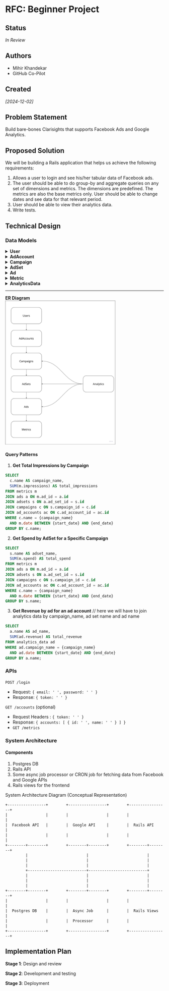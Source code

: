 # **RFC: Beginner Project**

## **Status**  
*In Review*

## **Authors**  
- Mihir Khandekar
- GitHub Co-Pilot

## **Created**
_[2024-12-02]_  

## **Problem Statement**  

Build bare-bones Clarisights that supports Facebook Ads and Google Analytics.

## **Proposed Solution**  
We will be building a Rails application that helps us achieve the following requirements:

1. Allows a user to login and see his/her tabular data of Facebook ads.
2. The user should be able to do group-by and aggregate queries on any set of dimensions and metrics. The dimensions are predefined. The metrics are also the base metrics only. User should be able to change dates and see data for that relevant period.
3. User should be able to view their analytics data.
3. Write tests.

## **Technical Design**  

### **Data Models**  

<details>
<summary><strong>User</strong></summary>

- **Fields**:
  - `id` (primary key, UUID or integer)
  - `email` (string)
  - `encrypted_password` (string, provided by Devise)

- **Relationships**:
  - Users can be associated with one or more ad accounts if multi-user support is needed.

</details>

<details>
<summary><strong>AdAccount</strong></summary>

- **Fields**:
  - `id` (primary key, UUID or integer)
  - `name` (string)
  - `user_id` (foreign key)

- **Relationships**:
  - Belongs to a User.
  - Has many Campaigns.

</details>

<details>
<summary><strong>Campaign</strong></summary>

- **Fields**:
  - `id` (primary key, UUID or integer)
  - `name` (string)
  - `objective` (string)
  - `start_date` (date)
  - `end_date` (date)
  - `daily_budget` (integer)
  - `lifetime_budget` (integer)
  - `buying_type` (string)
  - `ad_account_id` (foreign key)

- **Relationships**:
  - Belongs to an AdAccount.
  - Has many AdSets.

</details>

<details>
<summary><strong>AdSet</strong></summary>

- **Fields**:
  - `id` (primary key, UUID or integer)
  - `name` (string)
  - `optimization_goal` (string)
  - `start_date` (date)
  - `end_date` (date)
  - `daily_budget` (integer)
  - `lifetime_budget` (integer)
  - `billing_event` (string)
  - `bid_strategy` (string)
  - `campaign_id` (foreign key)

- **Relationships**:
  - Belongs to a Campaign.
  - Has many Ads.

</details>

<details>
<summary><strong>Ad</strong></summary>

- **Fields**:
  - `id` (primary key, UUID or integer)
  - `name` (string)
  - `landing_pages` (string)
  - `ad_type` (string)
  - `ad_format` (string)
  - `start_date` (date)
  - `facebook_post` (string)
  - `instagram_post` (string)
  - `ad_set_id` (foreign key)

- **Relationships**:
  - Belongs to an AdSet.
  - Has many Metrics.

</details>

<details>
<summary><strong>Metric</strong></summary>

- **Fields**:
  - `id` (primary key)
  - `ad_id` (foreign key)
  - `date` (date)
  - `impressions` (integer)
  - `all_clicks` (integer)
  - `clicks` (integer)
  - `spend` (integer)
  - `all_ctr` (float)
  - `ctr` (float)
  - `cplc` (float)
  - `cpc` (float)
  - `comments` (integer)
  - `likes` (integer)
  - `spend` (integer)
  - `landing_page_views` (integer)
  - `mobile_app_installs` (integer)
  - `video_plays` (integer)
  - `conversions` (integer)
  - Other ad metrics as needed.

- **Relationships**:
  - Belongs to an Ad.

</details>

<details>
<summary><strong>AnalyticsData</strong></summary>

- **Fields**:
  - `id` (primary key)
  - `campaign_name` (string)
  - `adset_name` (string)
  - `ad_name` (string)
  - `revenue` (integer)
  - `date` (date)

- **Relationships**:
  - Belongs to a Campaign, AdSet, and Ad.

</details>

---

**ER Diagram**
<br />
<img src="image.png" alt="Clarisights-Data-Model" width="350"/>

#### Query Patterns

1. **Get Total Impressions by Campaign**
  ```sql
  SELECT 
    c.name AS campaign_name, 
    SUM(m.impressions) AS total_impressions
  FROM metrics m
  JOIN ads a ON m.ad_id = a.id
  JOIN adsets s ON a.ad_set_id = s.id
  JOIN campaigns c ON s.campaign_id = c.id
  JOIN ad_accounts ac ON c.ad_account_id = ac.id
  WHERE c.name = {campaign_name}
    AND m.date BETWEEN {start_date} AND {end_date}
  GROUP BY c.name;
  ```

2. **Get Spend by AdSet for a Specific Campaign**
```sql
SELECT
  s.name AS adset_name,
  SUM(m.spend) AS total_spend
FROM metrics m
JOIN ads a ON m.ad_id = a.id
JOIN adsets s ON a.ad_set_id = s.id
JOIN campaigns c ON s.campaign_id = c.id
JOIN ad_accounts ac ON c.ad_account_id = ac.id
WHERE c.name = {campaign_name}
  AND m.date BETWEEN {start_date} AND {end_date}
GROUP BY s.name;
```

3. **Get Revenue by ad for an ad account**
// here we will have to join analytics data by campaign_name, ad set name and ad name
```sql
SELECT
  a.name AS ad_name,
  SUM(ad.revenue) AS total_revenue
FROM analytics_data ad
WHERE ad.campaign_name = {campaign_name}
  AND ad.date BETWEEN {start_date} AND {end_date}
GROUP BY a.name;
```

### **APIs**  

`POST /login`
- Request: `{ email: ' ', password: ' ' }`
- Response: `{ token: ' ' }`
   
`GET /accounts` (optional)
- Request Headers : `{ token: ' ' }`
- Response: `{ accounts: [ { id: ' ', name: ' ' } ] }`
- `GET /metrics`

### **System Architecture**  

#### Components
1. Postgres DB
2. Rails API
3. Some async job processor or CRON job for fetching data from Facebook and Google APIs
4. Rails views for the frontend

System Architecture Diagram (Conceptual Representation)
```
+-----------------+        +-----------------+        +-----------------+
|                 |        |                 |        |                 |
|  Facebook API   |        |  Google API     |        |  Rails API      |
|                 |        |                 |        |                 |
+--------+--------+        +--------+--------+        +--------+--------+
         |                          |                          |
         |                          |                          |
         |                          |                          |
         +--------------------------+--------------------------+
         |                          |                          |
         |                          |                          |
         |                          |                          |
+--------+--------+        +--------+--------+        +--------+--------+
|                 |        |                 |        |                 |
|  Postgres DB    |        |  Async Job      |        |  Rails Views    |
|                 |        |  Processor      |        |                 |
+-----------------+        +-----------------+        +-----------------+
```

## **Implementation Plan**  

**Stage 1**: Design and review

**Stage 2**: Development and testing  

**Stage 3**: Deployment  

